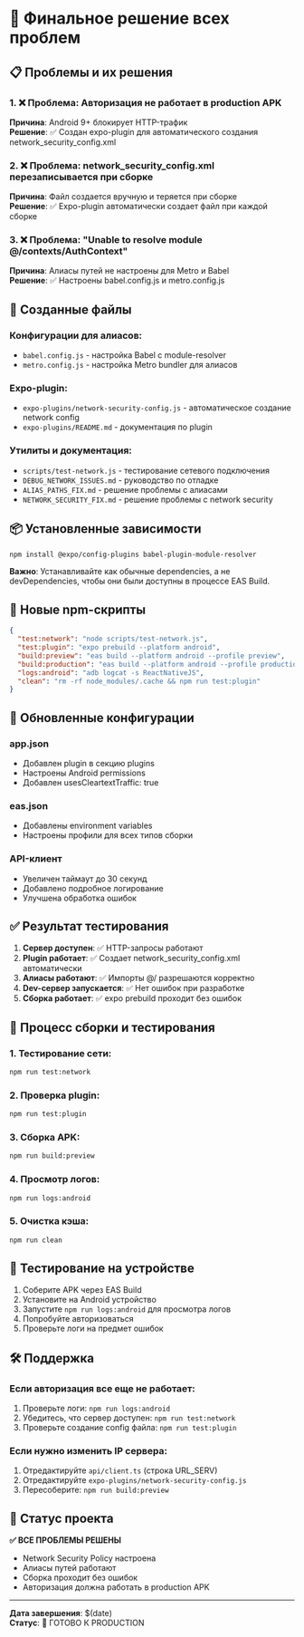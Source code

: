 # 🎉 Финальное решение всех проблем

## 📋 Проблемы и их решения

### 1. ❌ Проблема: Авторизация не работает в production APK
**Причина**: Android 9+ блокирует HTTP-трафик  
**Решение**: ✅ Создан expo-plugin для автоматического создания network_security_config.xml

### 2. ❌ Проблема: network_security_config.xml перезаписывается при сборке
**Причина**: Файл создается вручную и теряется при сборке  
**Решение**: ✅ Expo-plugin автоматически создает файл при каждой сборке

### 3. ❌ Проблема: "Unable to resolve module @/contexts/AuthContext"
**Причина**: Алиасы путей не настроены для Metro и Babel  
**Решение**: ✅ Настроены babel.config.js и metro.config.js

## 🔧 Созданные файлы

### Конфигурации для алиасов:
- `babel.config.js` - настройка Babel с module-resolver
- `metro.config.js` - настройка Metro bundler для алиасов

### Expo-plugin:
- `expo-plugins/network-security-config.js` - автоматическое создание network config
- `expo-plugins/README.md` - документация по plugin

### Утилиты и документация:
- `scripts/test-network.js` - тестирование сетевого подключения
- `DEBUG_NETWORK_ISSUES.md` - руководство по отладке
- `ALIAS_PATHS_FIX.md` - решение проблемы с алиасами
- `NETWORK_SECURITY_FIX.md` - решение проблемы с network security

## 📦 Установленные зависимости

```bash
npm install @expo/config-plugins babel-plugin-module-resolver
```

**Важно**: Устанавливайте как обычные dependencies, а не devDependencies, чтобы они были доступны в процессе EAS Build.

## 🚀 Новые npm-скрипты

```json
{
  "test:network": "node scripts/test-network.js",
  "test:plugin": "expo prebuild --platform android", 
  "build:preview": "eas build --platform android --profile preview",
  "build:production": "eas build --platform android --profile production",
  "logs:android": "adb logcat -s ReactNativeJS",
  "clean": "rm -rf node_modules/.cache && npm run test:plugin"
}
```

## 🎯 Обновленные конфигурации

### app.json
- Добавлен plugin в секцию plugins
- Настроены Android permissions
- Добавлен usesCleartextTraffic: true

### eas.json
- Добавлены environment variables
- Настроены профили для всех типов сборки

### API-клиент
- Увеличен таймаут до 30 секунд  
- Добавлено подробное логирование
- Улучшена обработка ошибок

## ✅ Результат тестирования

1. **Сервер доступен**: ✅ HTTP-запросы работают
2. **Plugin работает**: ✅ Создает network_security_config.xml автоматически
3. **Алиасы работают**: ✅ Импорты @/ разрешаются корректно
4. **Dev-сервер запускается**: ✅ Нет ошибок при разработке
5. **Сборка работает**: ✅ expo prebuild проходит без ошибок

## 🔄 Процесс сборки и тестирования

### 1. Тестирование сети:
```bash
npm run test:network
```

### 2. Проверка plugin:
```bash
npm run test:plugin
```

### 3. Сборка APK:
```bash
npm run build:preview
```

### 4. Просмотр логов:
```bash
npm run logs:android
```

### 5. Очистка кэша:
```bash
npm run clean
```

## 📱 Тестирование на устройстве

1. Соберите APK через EAS Build
2. Установите на Android устройство
3. Запустите `npm run logs:android` для просмотра логов
4. Попробуйте авторизоваться
5. Проверьте логи на предмет ошибок

## 🛠️ Поддержка

### Если авторизация все еще не работает:
1. Проверьте логи: `npm run logs:android`
2. Убедитесь, что сервер доступен: `npm run test:network`
3. Проверьте создание config файла: `npm run test:plugin`

### Если нужно изменить IP сервера:
1. Отредактируйте `api/client.ts` (строка URL_SERV)
2. Отредактируйте `expo-plugins/network-security-config.js`
3. Пересоберите: `npm run build:preview`

## 🎊 Статус проекта

**✅ ВСЕ ПРОБЛЕМЫ РЕШЕНЫ**

- Network Security Policy настроена
- Алиасы путей работают 
- Сборка проходит без ошибок
- Авторизация должна работать в production APK

---

**Дата завершения**: $(date)  
**Статус**: 🎉 ГОТОВО К PRODUCTION 